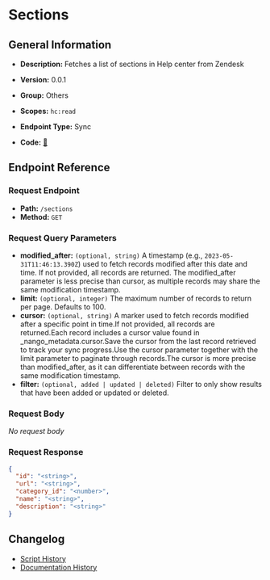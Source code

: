 # Sections

## General Information

- **Description:** Fetches a list of sections in Help center from Zendesk

- **Version:** 0.0.1
- **Group:** Others
- **Scopes:** `hc:read`
- **Endpoint Type:** Sync
- **Code:** [🔗](https://github.com/NangoHQ/integration-templates/tree/main/integrations/zendesk/syncs/sections.ts)


## Endpoint Reference

### Request Endpoint

- **Path:** `/sections`
- **Method:** `GET`

### Request Query Parameters

- **modified_after:** `(optional, string)` A timestamp (e.g., `2023-05-31T11:46:13.390Z`) used to fetch records modified after this date and time. If not provided, all records are returned. The modified_after parameter is less precise than cursor, as multiple records may share the same modification timestamp.
- **limit:** `(optional, integer)` The maximum number of records to return per page. Defaults to 100.
- **cursor:** `(optional, string)` A marker used to fetch records modified after a specific point in time.If not provided, all records are returned.Each record includes a cursor value found in _nango_metadata.cursor.Save the cursor from the last record retrieved to track your sync progress.Use the cursor parameter together with the limit parameter to paginate through records.The cursor is more precise than modified_after, as it can differentiate between records with the same modification timestamp.
- **filter:** `(optional, added | updated | deleted)` Filter to only show results that have been added or updated or deleted.

### Request Body

_No request body_

### Request Response

```json
{
  "id": "<string>",
  "url": "<string>",
  "category_id": "<number>",
  "name": "<string>",
  "description": "<string>"
}
```

## Changelog

- [Script History](https://github.com/NangoHQ/integration-templates/commits/main/integrations/zendesk/syncs/sections.ts)
- [Documentation History](https://github.com/NangoHQ/integration-templates/commits/main/integrations/zendesk/syncs/sections.md)

<!-- END  GENERATED CONTENT -->

